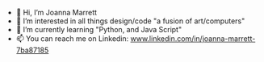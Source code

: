 - 👋 Hi, I’m Joanna Marrett
- 👀 I’m interested in all things design/code "a fusion of art/computers"
- 🌱 I’m currently learning "Python, and Java Script"
- 📫 You can reach me on Linkedin: www.linkedin.com/in/joanna-marrett-7ba87185

